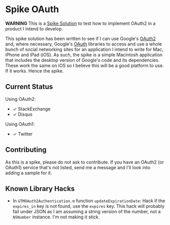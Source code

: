 # Spike OAuth

**WARNING** This is a [Spike Solution](http://www.extremeprogramming.org/rules/spike.html) to test how to implement OAuth2 in a product I intend to develop.

This spike solution has been written to see if I can use Google's [OAuth2](http://code.google.com/p/gtm-oauth2/) and, where necessary, Google's [OAuth](http://code.google.com/p/gtm-oauth/) libraries to access and use a whole bunch of social networking sites for an application I intend to write for Mac, iPhone and iPad (iOS). As such, the spike is a simple Macintosh application that includes the desktop version of Google's code and its dependencies. These work the same on iOS so I believe this will be a good platform to use. If it works. Hence the spike.

## Current Status

Using OAuth2:

- ✓ StackExchange
- ✓ Disqus

Using OAuth1:

- ✓ Twitter

## Contributing

As this is a spike, please do not ask to contribute. If you have an OAuth2 (or OAuth1) service that's not listed, send me a message and I'll look into adding a sample for it.

## Known Library Hacks

- In `GTMOAuth2Authentication.m` function `updateExpirationDate`: Hack if the `expires_in` key is not found, use the `expires` key. This hack will probably fail under JSON as I am assuming a string version of the number, not a `NSNumber` instance. I'm not making it stick.
